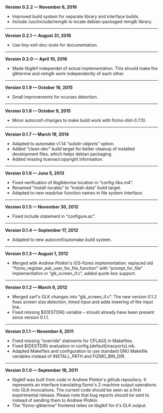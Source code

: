 


   **Version 0.2.2 — November 6, 2016**

 - Improved build system for separate library and interface builds.
 - Include /usr/include/remglk to locate debian-packaged remglk library.

---


   **Version 0.2.1 — August 31, 2016**

 - Use tiny-xml-doc-tools for documentation.

---


   **Version 0.2.0 — April 10, 2016**

 - Made libglkif independet of actual implementation. This should make the glktermw and remglk work independently of each other.

---


   **Version 0.1.9 — October 16, 2015**

 - Small improvements for ncurses detection.

---


   **Version 0.1.8 — October 9, 2015**

 - Minor autoconf-changes to make build work with fizmo-dist-0.7.10.

---


   **Version 0.1.7 — March 19, 2014**

 - Adapted to automake v1.14 “subdir-objects” option.
 - Added “clean-dev” build target for better cleanup of installed development files, which helps debian packaging.
 - Added missing license/copyright information.

---


   **Version 0.1.6 — June 5, 2013**

 - Fixed verification of libglktermw location in “config-libs.m4”.
 - Renamed “install-locales” to “install-data” build target.
 - Adapted to new readchar function names in file system interface.

---


   **Version 0.1.5 — November 30, 2012**

 - Fixed include statement in “configure.ac”.

---


   **Version 0.1.4 — September 17, 2012**

 - Adapted to new autoconf/automake build system.

---


   **Version 0.1.3 — August 1, 2012**

 - Merged with Andrew Plotkin's iOS-fizmo implementation: replaced old “fizmo_register_ask_user_for_file_function” with “prompt_for_file” implementation in “glk_screen_if.c”, added quote box support.

---


   **Version 0.1.2 — March 9, 2012**

 - Merged zarf's GLK changes into “glk_screen_if.c”. The new version 0.1.2 fixes screen size detection, timed input and adds lowering of the input line.
 - Fixed missing $(DESTDIR) variable – should already have been present since version 0.1.1.

---


   **Version 0.1.1 — November 6, 2011**

 - Fixed missing “override” statments for CFLAGS in Makefiles.
 - Fixed $(DESTDIR) evaluation in config.[default|macports].mk.
 - Adapted Makefiles and configuration to use standard GNU Makefile variables instead of INSTALL_PATH and FIZMO_BIN_DIR.

---


   **Version 0.1.0 — September 18, 2011**

 - libglkif was built from code in Andrew Plotkin's github repository. It represents an interface translating fizmo's Z-machine output operations into GLK-invocations. The current code should be seen as a first experimental release. Please note that bug reports should be sent to  instead of sending them to Andrew Plotkin.
 - The “fizmo-glktermw” frontend relies on libglkif for it's GLK output.


